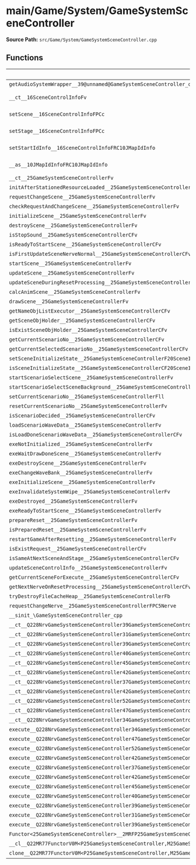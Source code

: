 # main/Game/System/GameSystemSceneController

**Source Path:** `src/Game/System/GameSystemSceneController.cpp`

## Functions

| Name | Address | Match % |
|------|---------|---------|
| `getAudioSystemWrapper__39@unnamed@GameSystemSceneController_cpp@Fv` | `0x8039E130` | :x: (0.0%) |
| `__ct__16SceneControlInfoFv` | `0x8039E140` | :white_check_mark: (100.0%) |
| `setScene__16SceneControlInfoFPCc` | `0x8039E1BC` | :white_check_mark: (100.0%) |
| `setStage__16SceneControlInfoFPCc` | `0x8039E1D0` | :white_check_mark: (100.0%) |
| `setStartIdInfo__16SceneControlInfoFRC10JMapIdInfo` | `0x8039E1E8` | :white_check_mark: (100.0%) |
| `__as__10JMapIdInfoFRC10JMapIdInfo` | `0x8039E1F0` | :white_check_mark: (100.0%) |
| `__ct__25GameSystemSceneControllerFv` | `0x8039E204` | :x: (0.0%) |
| `initAfterStationedResourceLoaded__25GameSystemSceneControllerFv` | `0x8039E2EC` | :x: (0.0%) |
| `requestChangeScene__25GameSystemSceneControllerFv` | `0x8039E360` | :x: (0.0%) |
| `checkRequestAndChangeScene__25GameSystemSceneControllerFv` | `0x8039E3B4` | :x: (0.0%) |
| `initializeScene__25GameSystemSceneControllerFv` | `0x8039E400` | :x: (0.0%) |
| `destroyScene__25GameSystemSceneControllerFv` | `0x8039E4D4` | :x: (0.0%) |
| `isStopSound__25GameSystemSceneControllerCFv` | `0x8039E584` | :x: (0.0%) |
| `isReadyToStartScene__25GameSystemSceneControllerCFv` | `0x8039E71C` | :x: (0.0%) |
| `isFirstUpdateSceneNerveNormal__25GameSystemSceneControllerCFv` | `0x8039E784` | :x: (0.0%) |
| `startScene__25GameSystemSceneControllerFv` | `0x8039E7EC` | :x: (0.0%) |
| `updateScene__25GameSystemSceneControllerFv` | `0x8039E838` | :x: (0.0%) |
| `updateSceneDuringResetProcessing__25GameSystemSceneControllerFv` | `0x8039E8B0` | :x: (0.0%) |
| `calcAnimScene__25GameSystemSceneControllerFv` | `0x8039E8D4` | :x: (0.0%) |
| `drawScene__25GameSystemSceneControllerFv` | `0x8039E940` | :x: (0.0%) |
| `getNameObjListExecutor__25GameSystemSceneControllerCFv` | `0x8039E9AC` | :x: (0.0%) |
| `getSceneObjHolder__25GameSystemSceneControllerCFv` | `0x8039E9B8` | :x: (0.0%) |
| `isExistSceneObjHolder__25GameSystemSceneControllerCFv` | `0x8039E9C4` | :x: (0.0%) |
| `getCurrentScenarioNo__25GameSystemSceneControllerCFv` | `0x8039E9E8` | :x: (0.0%) |
| `getCurrentSelectedScenarioNo__25GameSystemSceneControllerCFv` | `0x8039E9F0` | :x: (0.0%) |
| `setSceneInitializeState__25GameSystemSceneControllerF20SceneInitializeState` | `0x8039E9F8` | :x: (0.0%) |
| `isSceneInitializeState__25GameSystemSceneControllerCF20SceneInitializeState` | `0x8039EA00` | :x: (0.0%) |
| `startScenarioSelectScene__25GameSystemSceneControllerFv` | `0x8039EA14` | :x: (0.0%) |
| `startScenarioSelectSceneBackground__25GameSystemSceneControllerFv` | `0x8039EA28` | :x: (0.0%) |
| `setCurrentScenarioNo__25GameSystemSceneControllerFll` | `0x8039EA30` | :x: (0.0%) |
| `resetCurrentScenarioNo__25GameSystemSceneControllerFv` | `0x8039EA3C` | :x: (0.0%) |
| `isScenarioDecided__25GameSystemSceneControllerCFv` | `0x8039EA48` | :x: (0.0%) |
| `loadScenarioWaveData__25GameSystemSceneControllerFv` | `0x8039EA5C` | :x: (0.0%) |
| `isLoadDoneScenarioWaveData__25GameSystemSceneControllerCFv` | `0x8039EA98` | :x: (0.0%) |
| `exeNotInitialized__25GameSystemSceneControllerFv` | `0x8039EABC` | :x: (0.0%) |
| `exeWaitDrawDoneScene__25GameSystemSceneControllerFv` | `0x8039EAE4` | :x: (0.0%) |
| `exeDestroyScene__25GameSystemSceneControllerFv` | `0x8039EB60` | :x: (0.0%) |
| `exeChangeWaveBank__25GameSystemSceneControllerFv` | `0x8039EC38` | :x: (0.0%) |
| `exeInitializeScene__25GameSystemSceneControllerFv` | `0x8039ECD8` | :x: (0.0%) |
| `exeInvalidateSystemWipe__25GameSystemSceneControllerFv` | `0x8039ED94` | :x: (0.0%) |
| `exeDestroyed__25GameSystemSceneControllerFv` | `0x8039EE28` | :x: (0.0%) |
| `exeReadyToStartScene__25GameSystemSceneControllerFv` | `0x8039EE50` | :x: (0.0%) |
| `prepareReset__25GameSystemSceneControllerFv` | `0x8039EE9C` | :x: (0.0%) |
| `isPreparedReset__25GameSystemSceneControllerFv` | `0x8039EF50` | :x: (0.0%) |
| `restartGameAfterResetting__25GameSystemSceneControllerFv` | `0x8039EFB8` | :x: (0.0%) |
| `isExistRequest__25GameSystemSceneControllerCFv` | `0x8039EFF8` | :x: (0.0%) |
| `isSameAtNextSceneAndStage__25GameSystemSceneControllerCFv` | `0x8039F058` | :x: (0.0%) |
| `updateSceneControlInfo__25GameSystemSceneControllerFv` | `0x8039F0C8` | :x: (0.0%) |
| `getCurrentSceneForExecute__25GameSystemSceneControllerCFv` | `0x8039F150` | :x: (0.0%) |
| `getNextNerveOnResetProcessing__25GameSystemSceneControllerCFv` | `0x8039F1AC` | :x: (0.0%) |
| `tryDestroyFileCacheHeap__25GameSystemSceneControllerFb` | `0x8039F324` | :x: (0.0%) |
| `requestChangeNerve__25GameSystemSceneControllerFPC5Nerve` | `0x8039F37C` | :x: (0.0%) |
| `__sinit_\GameSystemSceneController_cpp` | `0x8039F3D8` | :x: (0.0%) |
| `__ct__Q228NrvGameSystemSceneController39GameSystemSceneControllerNotInitializedFv` | `0x8039F44C` | :x: (0.0%) |
| `__ct__Q228NrvGameSystemSceneController31GameSystemSceneControllerNormalFv` | `0x8039F45C` | :x: (0.0%) |
| `__ct__Q228NrvGameSystemSceneController39GameSystemSceneControllerChangeWaveBankFv` | `0x8039F46C` | :x: (0.0%) |
| `__ct__Q228NrvGameSystemSceneController40GameSystemSceneControllerInitializeSceneFv` | `0x8039F47C` | :x: (0.0%) |
| `__ct__Q228NrvGameSystemSceneController45GameSystemSceneControllerInvalidateSystemWipeFv` | `0x8039F48C` | :x: (0.0%) |
| `__ct__Q228NrvGameSystemSceneController42GameSystemSceneControllerWaitDrawDoneSceneFv` | `0x8039F49C` | :x: (0.0%) |
| `__ct__Q228NrvGameSystemSceneController37GameSystemSceneControllerDestroySceneFv` | `0x8039F4AC` | :x: (0.0%) |
| `__ct__Q228NrvGameSystemSceneController42GameSystemSceneControllerReadyToStartSceneFv` | `0x8039F4BC` | :x: (0.0%) |
| `__ct__Q228NrvGameSystemSceneController52GameSystemSceneControllerWaitDrawDoneSceneForDestroyFv` | `0x8039F4CC` | :x: (0.0%) |
| `__ct__Q228NrvGameSystemSceneController47GameSystemSceneControllerDestroySceneForDestroyFv` | `0x8039F4DC` | :x: (0.0%) |
| `__ct__Q228NrvGameSystemSceneController34GameSystemSceneControllerDestroyedFv` | `0x8039F4EC` | :x: (0.0%) |
| `execute__Q228NrvGameSystemSceneController34GameSystemSceneControllerDestroyedCFP5Spine` | `0x8039F4FC` | :x: (0.0%) |
| `execute__Q228NrvGameSystemSceneController47GameSystemSceneControllerDestroySceneForDestroyCFP5Spine` | `0x8039F504` | :x: (0.0%) |
| `execute__Q228NrvGameSystemSceneController52GameSystemSceneControllerWaitDrawDoneSceneForDestroyCFP5Spine` | `0x8039F50C` | :x: (0.0%) |
| `execute__Q228NrvGameSystemSceneController42GameSystemSceneControllerReadyToStartSceneCFP5Spine` | `0x8039F514` | :x: (0.0%) |
| `execute__Q228NrvGameSystemSceneController37GameSystemSceneControllerDestroySceneCFP5Spine` | `0x8039F51C` | :x: (0.0%) |
| `execute__Q228NrvGameSystemSceneController42GameSystemSceneControllerWaitDrawDoneSceneCFP5Spine` | `0x8039F524` | :x: (0.0%) |
| `execute__Q228NrvGameSystemSceneController45GameSystemSceneControllerInvalidateSystemWipeCFP5Spine` | `0x8039F52C` | :x: (0.0%) |
| `execute__Q228NrvGameSystemSceneController40GameSystemSceneControllerInitializeSceneCFP5Spine` | `0x8039F534` | :x: (0.0%) |
| `execute__Q228NrvGameSystemSceneController39GameSystemSceneControllerChangeWaveBankCFP5Spine` | `0x8039F53C` | :x: (0.0%) |
| `execute__Q228NrvGameSystemSceneController31GameSystemSceneControllerNormalCFP5Spine` | `0x8039F544` | :x: (0.0%) |
| `execute__Q228NrvGameSystemSceneController39GameSystemSceneControllerNotInitializedCFP5Spine` | `0x8039F548` | :x: (0.0%) |
| `Functor<25GameSystemSceneController>__2MRFP25GameSystemSceneControllerM25GameSystemSceneControllerFPCvPv_v_Q22MR77FunctorV0M<P25GameSystemSceneController,M25GameSystemSceneControllerFPCvPv_v>` | `0x8039F550` | :x: (0.0%) |
| `__cl__Q22MR77FunctorV0M<P25GameSystemSceneController,M25GameSystemSceneControllerFPCvPv_v>CFv` | `0x8039F590` | :x: (0.0%) |
| `clone__Q22MR77FunctorV0M<P25GameSystemSceneController,M25GameSystemSceneControllerFPCvPv_v>CFP7JKRHeap` | `0x8039F5C0` | :x: (0.0%) |